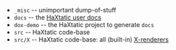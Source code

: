 - `_misc` -- unimportant dump-of-stuff
- `docs` -- the [HaXtatic user docs](http://metaleap.github.io/haxtatic/)
- `dox-demo` -- the HaXtatic project to generate `docs`
- `src` -- HaXtatic code-base
- `src/X` -- HaXtatic code-base: all (built-in) [X-renderers](http://metaleap.github.io/haxtatic/xtypes/index.html)
